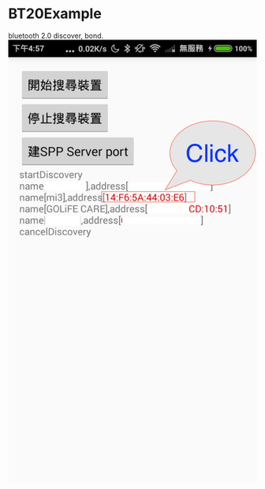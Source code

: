 # BT20Example
bluetooth 2.0 discover, bond.
![](https://github.com/RayTW/BT20Example/blob/master/device-2017-03-27-165747.png)
